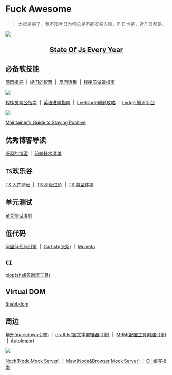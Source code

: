 # Fuck Awesome

> 大抵是病了，我不知今日为何总是不能安稳入眠，昨日也是，近几日都是。


![](https://cloud.githubusercontent.com/assets/383994/19832229/f6b5922c-9deb-11e6-9cc5-fa09032bf8ef.png)

<center >
    <h2>
        <a href="https://stateofjs.com/">State Of Js Every Year</a>
    </h2>
</center>

## 必备软技能

<p> 
    <a href="https://github.com/geekcompany/ResumeSample">简历指导</a>
    <a style="margin: 0 4px ">|</a>
    <a href="https://github.com/ryanhanwu/How-To-Ask-Questions-The-Smart-Way/blob/main/README-zh_CN.md">提问的智慧</a>
    <a style="margin: 0 4px ">|</a>
    <a href="https://github.com/yifeikong/reverse-interview-zh">反问话集</a>
    <a style="margin: 0 4px ">|</a>
    <a href="https://github.com/Anduin2017/HowToCook">程序员做饭指南</a>
</p>

![](https://cloud.githubusercontent.com/assets/383994/19832229/f6b5922c-9deb-11e6-9cc5-fa09032bf8ef.png)

<p> 
    <a href="https://github.com/coder2gwy/coder2gwy">程序员考公指南</a>
    <a style="margin: 0 4px ">|</a>
    <a href="https://github.com/byoungd/English-level-up-tips">英语进阶指南</a>
    <a style="margin: 0 4px ">|</a>
    <a href="https://github.com/youngyangyang04/leetcode-master">LeetCode刷题攻略</a>
    <a style="margin: 0 4px ">|</a>    
    <a href="https://github.com/phodal/ledge">Ledge 知识平台</a>
</p>


![](https://cloud.githubusercontent.com/assets/383994/19832229/f6b5922c-9deb-11e6-9cc5-fa09032bf8ef.png)

<p>
    <a href="https://github.com/jonschlinkert/maintainers-guide-to-staying-positive">Maintainer's Guide to Staying Positive</a>
</p>

## 优秀博客导读

<p>
    <a href="https://github.com/mqyqingfeng/Blog">冴羽的博客</a>
    <a style="margin: 0 4px ">|</a>
    <a href="https://www.alienzhou.com/projects/frontend-tech-list/">前端技术清单</a>
</p>

## `TS`欢乐谷

<p>
    <a href="https://ts.xcatliu.com/">TS 入门基础</a>
    <a style="margin: 0 4px ">|</a>
    <a href="https://jkchao.github.io/typescript-book-chinese/#why">TS 高级进阶</a>
    <a style="margin: 0 4px ">|</a>
    <a href="https://github.com/type-challenges/type-challenges/blob/master/README.zh-CN.md">TS 类型体操</a>
</p>

## 单元测试

<p>
    <a href="https://github.com/yangyubo/zh-unit-testing-guidelines">单元测试准则</a>
</p>

## 低代码

<p>
    <a href="https://github.com/alibaba/lowcode-engine">阿里低代码引擎</a>
    <a style="margin: 0 4px ">|</a>
    <a href="https://garfish.top/guide">Garfish(头条)</a>
    <a style="margin: 0 4px ">|</a>
    <a href="https://github.com/imcuttle/mometa">Mometa</a>
</p>

## `CI`

<p>
    <a href="https://github.com/plopjs/plop">plop(shell答询流工具)</a>
</p>

## Virtual DOM

<p>
    <a href="https://github.com/snabbdom/snabbdom">Snabbdom</a>
</p>

## 周边

<p>
    <a href="https://github.com/benjycui/bisheng">毕升(markdown引擎)</a>
    <a style="margin: 0 4px ">|</a>
    <a href="https://github.com/facebook/draft-js">draftJs(富文本编辑器引擎)</a>
    <a style="margin: 0 4px ">|</a>
    <a href="https://github.com/sapegin/mrm">MRM(配置工具创建引擎)</a>
    <a style="margin: 0 4px ">|</a>    
    <a href="https://github.com/antfu/unplugin-auto-import">AutoImport</a>
</p>


![](https://cloud.githubusercontent.com/assets/383994/19832229/f6b5922c-9deb-11e6-9cc5-fa09032bf8ef.png)

<p>
    <a href="https://github.com/nock/nock">Nock(Node Mock Server)</a>
    <a style="margin: 0 4px ">|</a>
    <a href="https://github.com/mswjs/msw">Msw(Node&Browser Mock Server)</a>
    <a style="margin: 0 4px ">|</a>
    <a href="https://github.com/cli-guidelines/cli-guidelines">Cli 编写指南</a>
</p>


